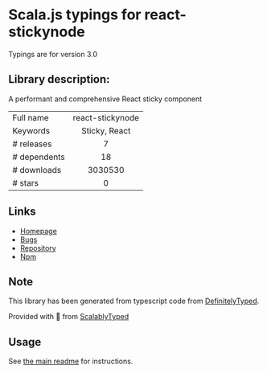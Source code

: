
# Scala.js typings for react-stickynode

Typings are for version 3.0

## Library description:
A performant and comprehensive React sticky component

|                    |                 |
| ------------------ | :-------------: |
| Full name          | react-stickynode |
| Keywords           | Sticky, React |
| # releases         | 7 |
| # dependents       | 18 |
| # downloads        | 3030530 |
| # stars            | 0 |

## Links
- [Homepage](https://github.com/yahoo/react-stickynode#readme)
- [Bugs](https://github.com/yahoo/react-stickynode/issues)
- [Repository](https://github.com/yahoo/react-stickynode)
- [Npm](https://www.npmjs.com/package/react-stickynode)
    


## Note
This library has been generated from typescript code from [DefinitelyTyped](https://definitelytyped.org).

Provided with :purple_heart: from [ScalablyTyped](https://github.com/oyvindberg/ScalablyTyped)

## Usage
See [the main readme](../../readme.md) for instructions.


